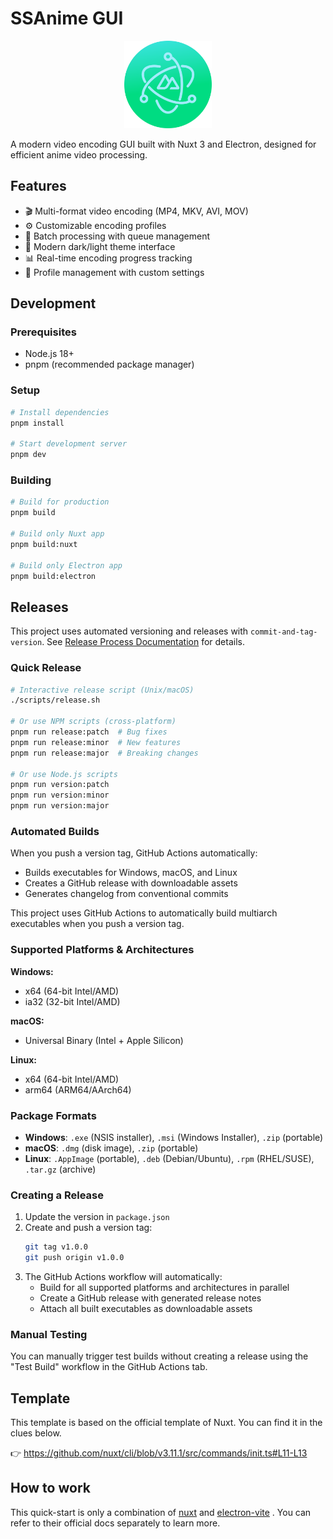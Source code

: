 # SSAnime GUI

<p align="center">
  <img width="140" src="public/logo.svg" >
</p>

A modern video encoding GUI built with Nuxt 3 and Electron, designed for efficient anime video processing.

## Features

- 🎬 Multi-format video encoding (MP4, MKV, AVI, MOV)
- ⚙️ Customizable encoding profiles
- 🔄 Batch processing with queue management
- 🎨 Modern dark/light theme interface
- 📊 Real-time encoding progress tracking
- 💾 Profile management with custom settings

## Development

### Prerequisites

- Node.js 18+
- pnpm (recommended package manager)

### Setup

```bash
# Install dependencies
pnpm install

# Start development server
pnpm dev
```

### Building

```bash
# Build for production
pnpm build

# Build only Nuxt app
pnpm build:nuxt

# Build only Electron app
pnpm build:electron
```

## Releases

This project uses automated versioning and releases with `commit-and-tag-version`. See [Release Process Documentation](docs/release-process.md) for details.

### Quick Release

```bash
# Interactive release script (Unix/macOS)
./scripts/release.sh

# Or use NPM scripts (cross-platform)
pnpm run release:patch  # Bug fixes
pnpm run release:minor  # New features
pnpm run release:major  # Breaking changes

# Or use Node.js scripts
pnpm run version:patch
pnpm run version:minor
pnpm run version:major
```

### Automated Builds

When you push a version tag, GitHub Actions automatically:

- Builds executables for Windows, macOS, and Linux
- Creates a GitHub release with downloadable assets
- Generates changelog from conventional commits

This project uses GitHub Actions to automatically build multiarch executables when you push a version tag.

### Supported Platforms & Architectures

**Windows:**

- x64 (64-bit Intel/AMD)
- ia32 (32-bit Intel/AMD)

**macOS:**

- Universal Binary (Intel + Apple Silicon)

**Linux:**

- x64 (64-bit Intel/AMD)
- arm64 (ARM64/AArch64)

### Package Formats

- **Windows**: `.exe` (NSIS installer), `.msi` (Windows Installer), `.zip` (portable)
- **macOS**: `.dmg` (disk image), `.zip` (portable)
- **Linux**: `.AppImage` (portable), `.deb` (Debian/Ubuntu), `.rpm` (RHEL/SUSE), `.tar.gz` (archive)

### Creating a Release

1. Update the version in `package.json`
2. Create and push a version tag:
   ```bash
   git tag v1.0.0
   git push origin v1.0.0
   ```
3. The GitHub Actions workflow will automatically:
   - Build for all supported platforms and architectures in parallel
   - Create a GitHub release with generated release notes
   - Attach all built executables as downloadable assets

### Manual Testing

You can manually trigger test builds without creating a release using the "Test Build" workflow in the GitHub Actions tab.

## Template

This template is based on the official template of Nuxt. You can find it in the clues below.

👉 https://github.com/nuxt/cli/blob/v3.11.1/src/commands/init.ts#L11-L13

## How to work

This quick-start is only a combination of [nuxt](https://github.com/nuxt) and [electron-vite](https://github.com/electron-vite) . You can refer to their official docs separately to learn more.
